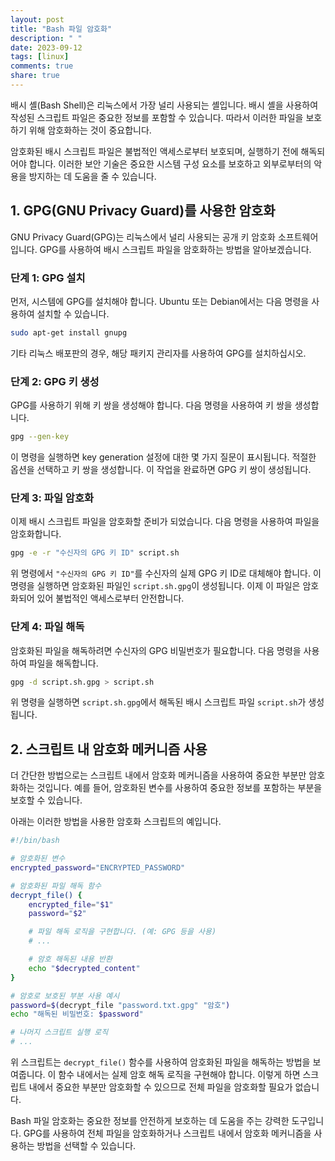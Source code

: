```yaml
---
layout: post
title: "Bash 파일 암호화"
description: " "
date: 2023-09-12
tags: [linux]
comments: true
share: true
---
```


배시 셸(Bash Shell)은 리눅스에서 가장 널리 사용되는 셸입니다. 배시 셸을 사용하여 작성된 스크립트 파일은 중요한 정보를 포함할 수 있습니다. 따라서 이러한 파일을 보호하기 위해 암호화하는 것이 중요합니다.

암호화된 배시 스크립트 파일은 불법적인 액세스로부터 보호되며, 실행하기 전에 해독되어야 합니다. 이러한 보안 기술은 중요한 시스템 구성 요소를 보호하고 외부로부터의 악용을 방지하는 데 도움을 줄 수 있습니다.

## 1. GPG(GNU Privacy Guard)를 사용한 암호화

GNU Privacy Guard(GPG)는 리눅스에서 널리 사용되는 공개 키 암호화 소프트웨어입니다. GPG를 사용하여 배시 스크립트 파일을 암호화하는 방법을 알아보겠습니다.

### 단계 1: GPG 설치

먼저, 시스템에 GPG를 설치해야 합니다. Ubuntu 또는 Debian에서는 다음 명령을 사용하여 설치할 수 있습니다.

```bash
sudo apt-get install gnupg
```

기타 리눅스 배포판의 경우, 해당 패키지 관리자를 사용하여 GPG를 설치하십시오.

### 단계 2: GPG 키 생성

GPG를 사용하기 위해 키 쌍을 생성해야 합니다. 다음 명령을 사용하여 키 쌍을 생성합니다.

```bash
gpg --gen-key
```

이 명령을 실행하면 key generation 설정에 대한 몇 가지 질문이 표시됩니다. 적절한 옵션을 선택하고 키 쌍을 생성합니다. 이 작업을 완료하면 GPG 키 쌍이 생성됩니다.

### 단계 3: 파일 암호화

이제 배시 스크립트 파일을 암호화할 준비가 되었습니다. 다음 명령을 사용하여 파일을 암호화합니다.

```bash
gpg -e -r "수신자의 GPG 키 ID" script.sh
```

위 명령에서 `"수신자의 GPG 키 ID"`를 수신자의 실제 GPG 키 ID로 대체해야 합니다. 이 명령을 실행하면 암호화된 파일인 `script.sh.gpg`이 생성됩니다. 이제 이 파일은 암호화되어 있어 불법적인 액세스로부터 안전합니다.

### 단계 4: 파일 해독

암호화된 파일을 해독하려면 수신자의 GPG 비밀번호가 필요합니다. 다음 명령을 사용하여 파일을 해독합니다.

```bash
gpg -d script.sh.gpg > script.sh
```

위 명령을 실행하면 `script.sh.gpg`에서 해독된 배시 스크립트 파일 `script.sh`가 생성됩니다.

## 2. 스크립트 내 암호화 메커니즘 사용

더 간단한 방법으로는 스크립트 내에서 암호화 메커니즘을 사용하여 중요한 부분만 암호화하는 것입니다. 예를 들어, 암호화된 변수를 사용하여 중요한 정보를 포함하는 부분을 보호할 수 있습니다.

아래는 이러한 방법을 사용한 암호화 스크립트의 예입니다.

```bash
#!/bin/bash

# 암호화된 변수
encrypted_password="ENCRYPTED_PASSWORD"

# 암호화된 파일 해독 함수
decrypt_file() {
    encrypted_file="$1"
    password="$2"

    # 파일 해독 로직을 구현합니다. (예: GPG 등을 사용)
    # ...

    # 암호 해독된 내용 반환
    echo "$decrypted_content"
}

# 암호로 보호된 부분 사용 예시
password=$(decrypt_file "password.txt.gpg" "암호")
echo "해독된 비밀번호: $password"

# 나머지 스크립트 실행 로직
# ...
```

위 스크립트는 `decrypt_file()` 함수를 사용하여 암호화된 파일을 해독하는 방법을 보여줍니다. 이 함수 내에서는 실제 암호 해독 로직을 구현해야 합니다. 이렇게 하면 스크립트 내에서 중요한 부분만 암호화할 수 있으므로 전체 파일을 암호화할 필요가 없습니다.

Bash 파일 암호화는 중요한 정보를 안전하게 보호하는 데 도움을 주는 강력한 도구입니다. GPG를 사용하여 전체 파일을 암호화하거나 스크립트 내에서 암호화 메커니즘을 사용하는 방법을 선택할 수 있습니다.